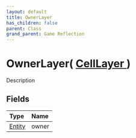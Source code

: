```yaml
---
layout: default
title: OwnerLayer
has_children: false
parent: Class
grand_parent: Game Reflection
---
```

# OwnerLayer( [ CellLayer ](/docs/game-reflection/classes/cell_layer) )
Description 

## Fields

| Type | Name |
|:-------------|:--------------|
| [Entity](/docs/game-reflection/classes/entity) | owner |

